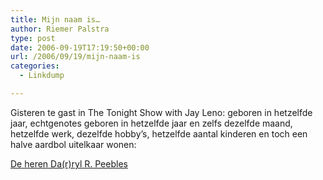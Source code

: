 ```yaml
---
title: Mijn naam is…
author: Riemer Palstra
type: post
date: 2006-09-19T17:19:50+00:00
url: /2006/09/19/mijn-naam-is
categories:
  - Linkdump

---
```

Gisteren te gast in The Tonight Show with Jay Leno: geboren in hetzelfde jaar, echtgenotes geboren in hetzelfde jaar en zelfs dezelfde maand, hetzelfde werk, dezelfde hobby&#8217;s, hetzelfde aantal kinderen en toch een halve aardbol uitelkaar wonen:

[De heren Da(r)ryl R. Peebles][1]

 [1]: http://today.reuters.com/news/articlenews.aspx?type=oddlyEnoughNews&storyid=2006-07-11T122109Z_01_N10367481_RTRUKOC_0_US-LIFE-MEETING.xml&src=rss